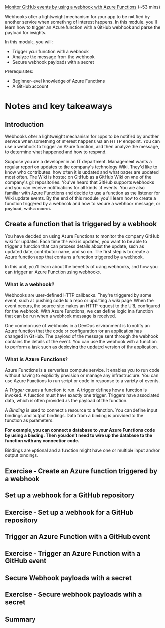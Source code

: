 [Monitor GitHub events by using a webhook with Azure Functions](https://docs.microsoft.com/en-us/learn/modules/monitor-github-events-with-a-function-triggered-by-a-webhook/) (~53 mins)

Webhooks offer a lightweight mechanism for your app to be notified by another service when something of interest happens. In this module. you'll learn how to trigger an Azure function with a GitHub webhook and parse the payload for insights.

In this module, you will:

- Trigger your function with a webhook
- Analyze the message from the webhook
- Secure webhook payloads with a secret

Prerequisites:

- Beginner-level knowledge of Azure Functions
- A GitHub account

# Notes and key takeaways

## Introduction

Webhooks offer a lightweight mechanism for apps to be notified by another service when something of interest happens via an HTTP endpoint. You can use a webhook to trigger an Azure function, and then analyze the message, to determine what happened and how to respond.

Suppose you are a developer in an IT department. Management wants a regular report on updates to the company's technology Wiki. They'd like to know who contributes, how often it is updated and what pages are updated most often. The Wiki is hosted on GitHub as a GitHub Wiki on one of the company's git repositories. You've heard that GitHub supports webhooks and you can receive notifications for all kinds of events. You are also familiar with Azure Functions and decide to use a function as the listener for Wiki update events.
By the end of this module, you'll learn how to create a function triggered by a webhook and how to secure a webhook message, or payload, with a secret.

## Create a function that is triggered by a webhook

You have decided on using Azure Functions to monitor the company GitHub wiki for updates. Each time the wiki is updated, you want to be able to trigger a function that can process details about the update, such as updated date, contributor name, and so on. The first step is to create a Azure function app that contains a function triggered by a webhook.

In this unit, you'll learn about the benefits of using webhooks, and how you can trigger an Azure Function using webhooks.

### What is a webhook?

Webhooks are user-defined HTTP callbacks. They're triggered by some event, such as pushing code to a repo or updating a wiki page. When the event occurs, the source site makes an HTTP request to the URL configured for the webhook. With Azure Functions, we can define logic in a function that can be run when a webhook message is received.

One common use of webhooks in a DevOps environment is to notify an Azure function that the code or configuration for an application has changed in GitHub. The payload of the message sent through the webhook contains the details of the event. You can use the webhook with a function to perform a task such as deploying the updated version of the application.

### What is Azure Functions?

Azure Functions is a serverless compute service. It enables you to run code without having to explicitly provision or manage any infrastructure. You can use Azure Functions to run script or code in response to a variety of events.

A _Trigger_ causes a function to run. A trigger defines how a function is invoked. A function must have exactly one trigger. Triggers have associated data, which is often provided as the payload of the function.

A _Binding_ is used to connect a resource to a function. You can define input bindings and output bindings. Data from a binding is provided to the function as parameters.

**For example, you can connect a database to your Azure Functions code by using a binding. Then you don’t need to wire up the database to the function with any connection code.**

Bindings are optional and a function might have one or multiple input and/or output bindings.

## Exercise - Create an Azure function triggered by a webhook

## Set up a webhook for a GitHub repository

## Exercise - Set up a webhook for a GitHub repository

## Trigger an Azure Function with a GitHub event

## Exercise - Trigger an Azure Function with a GitHub event

## Secure Webhook payloads with a secret

## Exercise - Secure webhook payloads with a secret

## Summary
